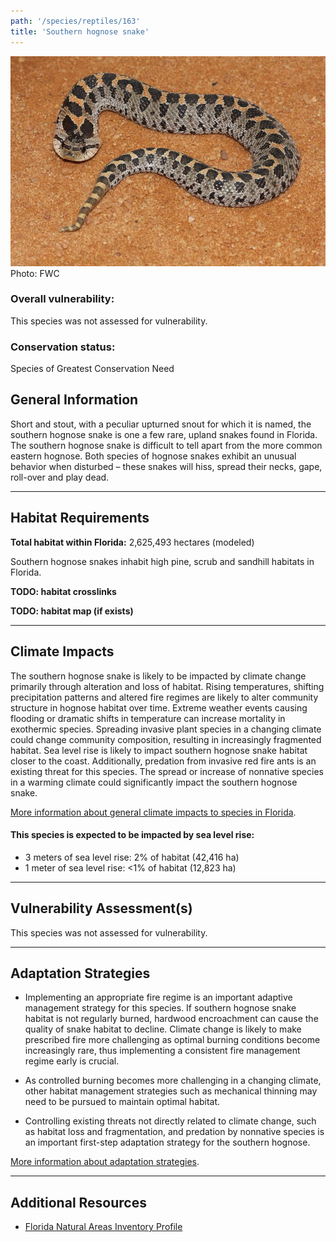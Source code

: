 ```yaml
---
path: '/species/reptiles/163'
title: 'Southern hognose snake'
---
```


<content-header icon="snakes" title="Southern hognose snake" subtitle="Heterodon simus"></content-header>

<div id="TopSection">

<div class="header-photo"><img src="163.jpg" alt="Photo for Southern hognose snake"/>
<figcaption>Photo: FWC</figcaption></div>

<div>

### Overall vulnerability:

This species was not assessed for vulnerability.

### Conservation status:

Species of Greatest Conservation Need

</div>
</div>

## General Information

Short and stout, with a peculiar upturned snout for which it is named, the southern hognose snake is one a few rare, upland snakes found in Florida.  The southern hognose snake is difficult to tell apart from the more common eastern hognose.  Both species of hognose snakes exhibit an unusual behavior when disturbed – these snakes will hiss, spread their necks, gape, roll-over and play dead.

<hr />

## Habitat Requirements

**Total habitat within Florida:** 2,625,493 hectares (modeled)

Southern hognose snakes inhabit high pine, scrub and sandhill habitats in Florida.

**TODO: habitat crosslinks**

**TODO: habitat map (if exists)**

<hr />

## Climate Impacts

The southern hognose snake is likely to be impacted by climate change primarily through alteration and loss of habitat.  Rising temperatures, shifting precipitation patterns and altered fire regimes are likely to alter community structure in hognose habitat over time.  Extreme weather events causing flooding or dramatic shifts in temperature can increase mortality in exothermic species.  Spreading invasive plant species in a changing climate could change community composition, resulting in increasingly fragmented habitat.  Sea level rise is likely to impact southern hognose snake habitat closer to the coast.  Additionally, predation from invasive red fire ants is an existing threat for this species.  The spread or increase of nonnative species in a warming climate could significantly impact the southern hognose snake.

[More information about general climate impacts to species in Florida](/impacts/species).


#### This species is expected to be impacted by sea level rise:

- 3 meters of sea level rise: 2% of habitat (42,416 ha)
- 1 meter of sea level rise: <1% of habitat (12,823 ha)
    

<hr />

## Vulnerability Assessment(s)

This species was not assessed for vulnerability.

<hr />

## Adaptation Strategies

- Implementing an appropriate fire regime is an important adaptive management strategy for this species.  If southern hognose snake habitat is not regularly burned, hardwood encroachment can cause the quality of snake habitat to decline.  Climate change is likely to make prescribed fire more challenging as optimal burning conditions become increasingly rare, thus implementing a consistent fire management regime early is crucial.

- As controlled burning becomes more challenging in a changing climate, other habitat management strategies such as mechanical thinning may need to be pursued to maintain optimal habitat.

- Controlling existing threats not directly related to climate change, such as habitat loss and fragmentation, and predation by nonnative species is an important first-step adaptation strategy for the southern hognose.

[More information about adaptation strategies](/strategies).

<hr />


## Additional Resources

- [Florida Natural Areas Inventory Profile](http://www.fnai.org/FieldGuide/pdf/Heterodon_simus.pdf)
